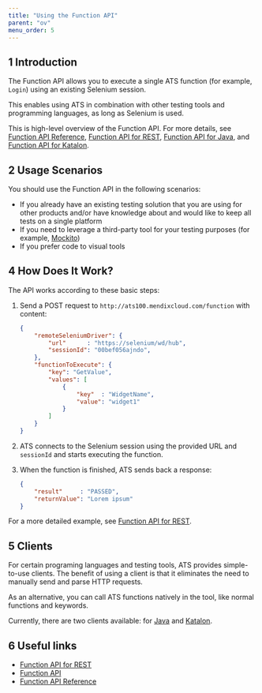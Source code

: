 ```yaml
---
title: "Using the Function API"
parent: "ov"
menu_order: 5
---
```


## 1 Introduction

The Function API allows you to execute a single ATS function (for example, `Login`) using an existing Selenium session.

This enables using ATS in combination with other testing tools and programming languages, as long as Selenium is used.

This is high-level overview of the Function API. For more details, see [Function API Reference](rg-two-function-api), [Function API for REST](ov-function-api-rest), [Function API for Java](ov-function-api-java), and [Function API for Katalon](ov-function-api-katalon).

## 2 Usage Scenarios

You should use the Function API in the following scenarios:

* If you already have an existing testing solution that you are using for other products and/or have knowledge about and would like to keep all tests on a single platform
* If you need to leverage a third-party tool for your testing purposes (for example, [Mockito](https://site.mockito.org/))
* If you prefer code to visual tools

## 4 How Does It Work?

The API works according to these basic steps:

1. Send a POST request to `http://ats100.mendixcloud.com/function` with content:

    ```json
    {
        "remoteSeleniumDriver": {
            "url"      : "https://selenium/wd/hub",
            "sessionId": "00bef056ajndo",
        },
        "functionToExecute": {
            "key": "GetValue",
            "values": [
                {
                    "key"  : "WidgetName",
                    "value": "widget1"
                }
            ]
        }
    }

    ```

2. ATS connects to the Selenium session using the provided URL and `sessionId` and starts executing the function.
3. When the function is finished, ATS sends back a response:

    ```json
    {
        "result"     : "PASSED",
        "returnValue": "Lorem ipsum"
    }
    ```

For a more detailed example, see [Function API for REST](ov-function-api-rest).

## 5 Clients

For certain programing languages and testing tools, ATS provides simple-to-use clients. The benefit of using a client is that it eliminates the need to manually send and parse HTTP requests.

As an alternative, you can call ATS functions natively in the tool, like normal functions and keywords.

Currently, there are two clients available: for [Java](ov-function-api-java) and [Katalon](ov-function-api-katalon).

## 6 Useful links

* [Function API for REST](ov-function-api-rest)
* [Function API](rg-two-function-api)
* [Function API Reference](rg-two-function-api-reference)
